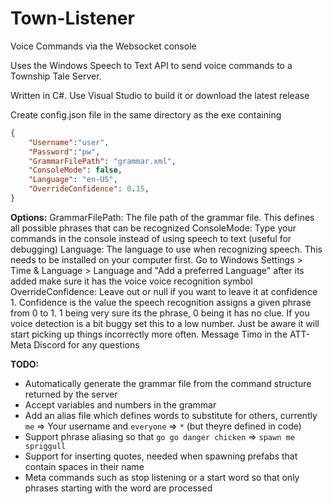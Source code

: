 # Town-Listener
Voice Commands via the Websocket console

Uses the Windows Speech to Text API to send voice commands to a Township Tale Server.

Written in C#. Use Visual Studio to build it or download the latest release

Create config.json file in the same directory as the exe containing
```json
{
	"Username":"user",
	"Password":"pw",
	"GrammarFilePath": "grammar.xml",
	"ConsoleMode": false,
	"Language": "en-US",
	"OverrideConfidence": 0.15,
}
```

**Options:**
GrammarFilePath: The file path of the grammar file. This defines all possible phrases that can be recognized
ConsoleMode: Type your commands in the console instead of using speech to text (useful for debugging)
Language: The language to use when recognizing speech. This needs to be installed on your computer first. Go to Windows Settings > Time & Language > Language and "Add a preferred Language" after its added make sure it has the voice voice recognition symbol
OverrideConfidence: Leave out or null if you want to leave it at confidence 1. Confidence is the value the speech recognition assigns a given phrase from 0 to 1. 1 being very sure its the phrase, 0 being it has no clue. If you voice detection is a bit buggy set this to a low number. Just be aware it will start picking up things incorrectly more often.
Message Timo in the ATT-Meta Discord for any questions

**TODO:**
- Automatically generate the grammar file from the command structure returned by the server
- Accept variables and numbers in the grammar
- Add an alias file which defines words to substitute for others, currently `me` => Your username and `everyone` => `*` (but theyre defined in code)
- Support phrase aliasing so that `go go danger chicken` => `spawn me spriggull`
- Support for inserting quotes, needed when spawning prefabs that contain spaces in their name
- Meta commands such as stop listening or a start word so that only phrases starting with the word are processed